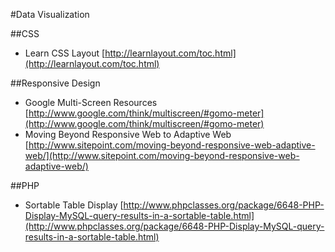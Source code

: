 #Data Visualization

##CSS
* Learn CSS Layout [http://learnlayout.com/toc.html](http://learnlayout.com/toc.html)

##Responsive Design
* Google Multi-Screen Resources [http://www.google.com/think/multiscreen/#gomo-meter](http://www.google.com/think/multiscreen/#gomo-meter)
* Moving Beyond Responsive Web to Adaptive Web [http://www.sitepoint.com/moving-beyond-responsive-web-adaptive-web/](http://www.sitepoint.com/moving-beyond-responsive-web-adaptive-web/)

##PHP
* Sortable Table Display
[http://www.phpclasses.org/package/6648-PHP-Display-MySQL-query-results-in-a-sortable-table.html](http://www.phpclasses.org/package/6648-PHP-Display-MySQL-query-results-in-a-sortable-table.html)
